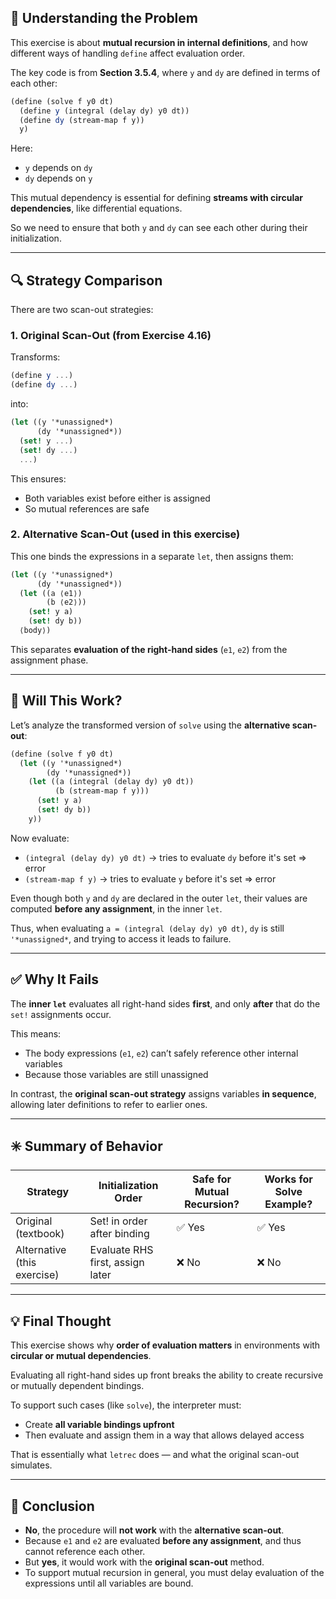## 🧠 Understanding the Problem

This exercise is about **mutual recursion in internal definitions**, and how different ways of handling `define` affect evaluation order.

The key code is from **Section 3.5.4**, where `y` and `dy` are defined in terms of each other:

```scheme
(define (solve f y0 dt)
  (define y (integral (delay dy) y0 dt))
  (define dy (stream-map f y))
  y)
```

Here:
- `y` depends on `dy`
- `dy` depends on `y`

This mutual dependency is essential for defining **streams with circular dependencies**, like differential equations.

So we need to ensure that both `y` and `dy` can see each other during their initialization.

---

## 🔍 Strategy Comparison

There are two scan-out strategies:

### 1. **Original Scan-Out (from Exercise 4.16)**

Transforms:

```scheme
(define y ...)
(define dy ...)
```

into:

```scheme
(let ((y '*unassigned*)
      (dy '*unassigned*))
  (set! y ...)
  (set! dy ...)
  ...)
```

This ensures:
- Both variables exist before either is assigned
- So mutual references are safe

### 2. **Alternative Scan-Out (used in this exercise)**

This one binds the expressions in a separate `let`, then assigns them:

```scheme
(let ((y '*unassigned*)
      (dy '*unassigned*))
  (let ((a ⟨e1⟩)
        (b ⟨e2⟩))
    (set! y a)
    (set! dy b))
  ⟨body⟩)
```

This separates **evaluation of the right-hand sides** (`e1`, `e2`) from the assignment phase.

---

## 🧪 Will This Work?

Let’s analyze the transformed version of `solve` using the **alternative scan-out**:

```scheme
(define (solve f y0 dt)
  (let ((y '*unassigned*)
        (dy '*unassigned*))
    (let ((a (integral (delay dy) y0 dt))
          (b (stream-map f y)))
      (set! y a)
      (set! dy b))
    y))
```

Now evaluate:
- `(integral (delay dy) y0 dt)` → tries to evaluate `dy` before it's set ⇒ error
- `(stream-map f y)` → tries to evaluate `y` before it's set ⇒ error

Even though both `y` and `dy` are declared in the outer `let`, their values are computed **before any assignment**, in the inner `let`.

Thus, when evaluating `a = (integral (delay dy) y0 dt)`, `dy` is still `'*unassigned*`, and trying to access it leads to failure.

---

## ✅ Why It Fails

The **inner `let`** evaluates all right-hand sides **first**, and only **after** that do the `set!` assignments occur.

This means:
- The body expressions (`e1`, `e2`) can’t safely reference other internal variables
- Because those variables are still unassigned

In contrast, the **original scan-out strategy** assigns variables **in sequence**, allowing later definitions to refer to earlier ones.

---

## ✳️ Summary of Behavior

| Strategy | Initialization Order | Safe for Mutual Recursion? | Works for Solve Example? |
|---------|----------------------|----------------------------|--------------------------|
| Original (textbook) | Set! in order after binding | ✅ Yes | ✅ Yes |
| Alternative (this exercise) | Evaluate RHS first, assign later | ❌ No | ❌ No |

---

## 💡 Final Thought

This exercise shows why **order of evaluation matters** in environments with **circular or mutual dependencies**.

Evaluating all right-hand sides up front breaks the ability to create recursive or mutually dependent bindings.

To support such cases (like `solve`), the interpreter must:
- Create **all variable bindings upfront**
- Then evaluate and assign them in a way that allows delayed access

That is essentially what `letrec` does — and what the original scan-out simulates.

---

## 📌 Conclusion

- **No**, the procedure will **not work** with the **alternative scan-out**.
- Because `e1` and `e2` are evaluated **before any assignment**, and thus cannot reference each other.
- But **yes**, it would work with the **original scan-out** method.
- To support mutual recursion in general, you must delay evaluation of the expressions until all variables are bound.
